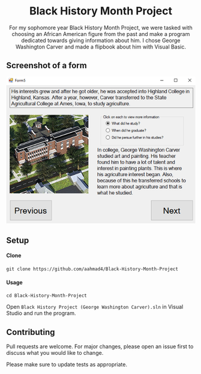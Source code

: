 <h1 align="center">Black History Month Project</h1> 

<p align="center">
For my sophomore year Black History Month Project, we were tasked with choosing an African American figure from the past and make a program dedicated towards giving information about him. I chose George Washington Carver and made a flipbook about him with Visual Basic.
</p>

## Screenshot of a form
![](screenshot.PNG)

## Setup

#### Clone

```
git clone https://github.com/aahmad4/Black-History-Month-Project
```

#### Usage

```
cd Black-History-Month-Project
```
Open `Black History Project (George Washington Carver).sln` in Visual Studio and run the program.

## Contributing
Pull requests are welcome. For major changes, please open an issue first to discuss what you would like to change.

Please make sure to update tests as appropriate.
